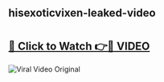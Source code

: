 ## hisexoticvixen-leaked-video 

# <h2><a href="http://freeplayer.one?title=hisexoticvixen-leaked-video&ref=21J">🔗 Click to Watch 👉🔴 VIDEO</a></h2>

<a href="http://freeplayer.one?title=hisexoticvixen-leaked-video&ref=21J" rel="nofollow" data-target="animated-image.originalLink"><img src="https://i.ibb.co.com/xMMVF88/686577567.gif" alt="Viral Video Original" style="max-width: 100%; display: inline-block;" data-target="animated-image.originalImage"></a>


